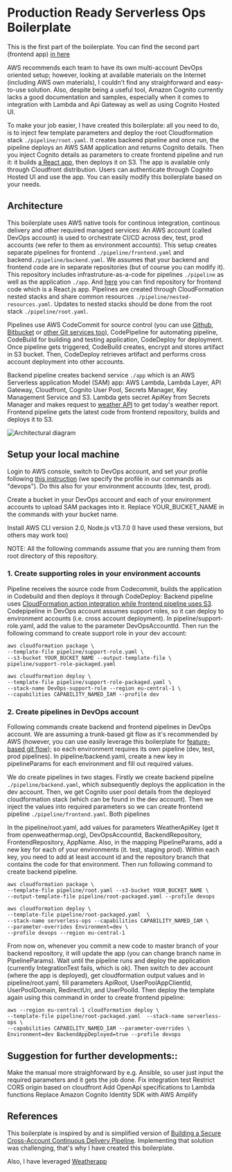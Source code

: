 # Production Ready Serverless Ops Boilerplate

This is the first part of the boilerplate. You can find the second part (frontend app) [in here](https://github.com/azarboon/serverless-ops-frontend)

AWS recommends each team to have its own multi-account DevOps oriented setup; however, looking at available materials on the Internet (including AWS own materials), I couldn't find any straighforward and easy-to-use solution. Also, despite being a useful tool, Amazon Cognito currently lacks a good documentation and samples, especially when it comes to integration with Lambda and Api Gateway as well as using Cognito Hosted UI. 

To make your job easier, I have created this boilerplate: all you need to do, is to inject few template parameters and deploy the root Cloudformation stack `./pipeline/root.yaml`. It creates backend pipeline and once run, the pipeline deploys an AWS SAM application and returns Cognito details. Then you inject Cognito details as parameters to create frontend pipeline and run it: it builds [a React app](https://github.com/azarboon/serverless-ops-frontend), then deploys it on S3. The app is available only through Cloudfront distribution. Users can authenticate through Cognito Hosted UI and use the app. You can easily modify this boilerplate based on your needs.


## Architecture

This boilerplate uses AWS native tools for continous integration, continous delivery and other required managed services: An AWS account (called DevOps account) is used to orchestrate CI/CD across dev, test, prod accounts (we refer to them as environment accounts). This setup creates separate pipelines for frontend  `./pipeline/frontend.yaml` and backend`./pipeline/backend.yaml`. We assumes that your backend and frontend code are in separate repositories (but of course you can modify it). This repository includes infrastruture-as-a-code for pipelines `./pipeline` as well as the application `./app`. And [here](https://github.com/azarboon/serverless-ops-frontend) you can find repository for frontend code which is a React.js app. Pipelines are created through CloudFormation nested stacks and share common resources `./pipeline/nested-resources.yaml`.  Updates to nested stacks should be done from the root stack `./pipeline/root.yaml`.

Pipelines use AWS CodeCommit for source control (you can use [Github](https://docs.aws.amazon.com/codepipeline/latest/userguide/action-reference-GitHub.html), [Bitbucket](https://docs.aws.amazon.com/codepipeline/latest/userguide/connections.html) or [other Git services too](https://aws.amazon.com/quickstart/architecture/git-to-s3-using-webhooks/)), CodePipeline for automating pipeline, CodeBuild for building and testing application, CodeDeploy for deployment. Once pipeline gets triggered, CodeBuild creates, encrypt and stores artifact in S3 bucket. Then, CodeDeploy retrieves artifact and performs cross account deployment into other accounts. 


Backend pipeline creates backend service `./app` which is an AWS Serverless application Model (SAM) app: AWS Lambda, Lambda Layer, API Gateway, Cloudfront, Cognito User Pool, Secrets Manager, Key Management Service and S3. Lambda gets secret ApiKey from Secrets Manager and makes request to [weather API](https://openweathermap.org/api) to get today's weather report. Frontend pipeline gets the latest code from frontend repository, builds and deploys it to S3. 


![Architectural diagram](https://user-images.githubusercontent.com/21277296/77357787-63101b80-6d51-11ea-8a4a-6ea556f4e354.jpg)


## Setup your local machine


Login to AWS console, switch to DevOps account, and set your profile following [this instruction](https://docs.aws.amazon.com/cli/latest/userguide/cli-configure-profiles.html) (we specify the profile in our commands as "devops"). Do this also for your environment accounts (dev, test, prod).

Create a bucket in your DevOps account and each of your environment accounts to upload SAM packages into it. Replace YOUR_BUCKET_NAME in the commands with your bucket name. 


Install AWS CLI version 2.0, Node.js v13.7.0 (I have used these versions, but others may work too)


NOTE: All the following commands assume that you are running them from root directory of this repository.


### 1. Create supporting roles in your environment accounts 

Pipeline receives the source code from Codecommit, builds the application in Codebuild and then deploys it through CodeDeploy: Backend pipeline uses [CloudFormation action integration while frontend pipeline uses S3](https://docs.aws.amazon.com/codepipeline/latest/userguide/integrations-action-type.html#integrations-deploy).
Codepipeline in DevOps account assumes support roles, so it can deploy to environment accounts (i.e. cross account deployment). In pipeline/support-role.yaml, add the value to the parameter DevOpsAccountId.  Then run the following command to create support role in your dev account:

    aws cloudformation package \
    --template-file pipeline/support-role.yaml \
    --s3-bucket YOUR_BUCKET_NAME --output-template-file \
    pipeline/support-role-packaged.yaml 

    aws cloudformation deploy \
    --template-file pipeline/support-role-packaged.yaml \
    --stack-name DevOps-support-role --region eu-central-1 \
    --capabilities CAPABILITY_NAMED_IAM --profile dev


### 2. Create pipelines in DevOps account

Following commands create backend and frontend pipelines in DevOps account. We are assuming a trunk-based git flow as it's recommended by AWS (however, you can use easily leverage this boilerplate for [feature-based git flow](https://aws.amazon.com/blogs/devops/implementing-gitflow-using-aws-codepipeline-aws-codecommit-aws-codebuild-and-aws-codedeploy/)); so each environment requires its own pipeline (dev, test, prod pipelines). In pipeline/backend.yaml, create a new key in pipelineParams for each environment and fill out required values. 

We do create pipelines in two stages. Firstly we create backend pipeline `./pipeline/backend.yaml`, which subsequently deploys the application in the dev account. Then, we get Cognito user pool details from the deployed cloudformation stack (which can be found in the dev account). Then we inject the values into required parameters so we can create frontend pipeline `./pipeline/frontend.yaml`. Both pipelines

In the pipeline/root.yaml, add values for parameters WeatherApiKey (get it from openweathermap.org), DevOpsAccountId, BackendRepository, FrontendRepository, AppName. Also, in the mapping PipelineParams, add a new key for each of your environments (it. test, staging prod). Within each key, you need to add at least account id and the repository branch that contains the code for that environment. Then run following command to create backend pipeline. 


    aws cloudformation package \
    --template-file pipeline/root.yaml --s3-bucket YOUR_BUCKET_NAME \
    --output-template-file pipeline/root-packaged.yaml --profile devops

    aws cloudformation deploy \
    --template-file pipeline/root-packaged.yaml  \
    --stack-name serverless-ops --capabilities CAPABILITY_NAMED_IAM \
    --parameter-overrides Environment=dev \
    --profile devops --region eu-central-1 


From now on, whenever you commit a new code to master branch of your backend repository, it will update the app (you can change branch name in PipelineParams). Wait until the pipeline runs and deploy the application (currently IntegrationTest fails, which is ok). Then switch to dev account (where the app is deployed), get cloudformation output values and in pipeline/root.yaml, fill parameters ApiRoot, UserPoolAppClientId, UserPoolDomain, RedirectUri, and UserPoolId. Then deploy  the template again using this command in order to create frontend pipeline: 



    aws --region eu-central-1 cloudformation deploy \
    --template-file pipeline/root-packaged.yaml  --stack-name serverless-ops \
    --capabilities CAPABILITY_NAMED_IAM --parameter-overrides \
    Environment=dev BackendAppDeployed=true --profile devops   


## Suggestion for further developments::

Make the manual more straighforward by e.g. Ansible, so user just input the required parameters and it gets the job done.
Fix integration test
Restrict CORS origin based on cloudfront
Add OpenApi specifications to Lambda functions
Replace Amazon Cognito Identity SDK with AWS Amplify




## References

This boilerplate is inspired by and is simplified version of [Building a Secure Cross-Account Continuous Delivery Pipeline](https://aws.amazon.com/blogs/devops/aws-building-a-secure-cross-account-continuous-delivery-pipeline/). Implementing that solution was challenging, that's why I have created this boilerplate.

    
Also, I have leveraged [Weatherapp](https://github.com/mrako/weatherapp)

    
